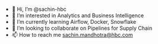 - 👋 Hi, I’m @sachin-hbc
- 👀 I’m interested in Analytics and Business Intelligence
- 🌱 I’m currently learning Airflow, Docker, Snowflake
- 💞️ I’m looking to collaborate on Pipelines for Supply Chain
- 📫 How to reach me sachin.mandhotra@hbc.com

<!---
sachin-hbc/sachin-hbc is a ✨ special ✨ repository because its `README.md` (this file) appears on your GitHub profile.
You can click the Preview link to take a look at your changes.
--->
